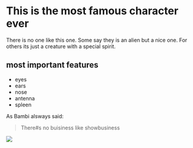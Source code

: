 
# This is the most famous character ever  
There is no one like this one. Some say they is an alien but a nice one.
For others its just a creature with a special spirit.

## most important features
* eyes
* ears
* nose
* antenna
* spleen

As Bambi alsways said:
> There#s no buisiness like showbusiness

<img src="https://www.google.com/search?q=bambi+und+klopfer&client=firefox-b-d&tbm=isch&source=iu&ictx=1&fir=-JinVxUgI-toBM%252CT40NOa7bc5ie9M%252C%252Fm%252F027248w&vet=1&usg=AI4_-kTcguZJ0nhmtdB8KpGs_byit02x4Q&sa=X&ved=2ahUKEwjA4_vYmqrqAhUIDOwKHT4TCI8Q_B16BAgTEA8#imgrc=-JinVxUgI-toBM"/>